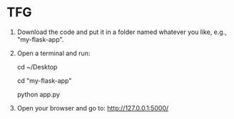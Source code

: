 # TFG

1. Download the code and put it in a folder named whatever you like, e.g., "my-flask-app".
2. Open a terminal and run:

   cd ~/Desktop
   
   cd "my-flask-app"
   
   python app.py
   
4. Open your browser and go to: http://127.0.0.1:5000/
